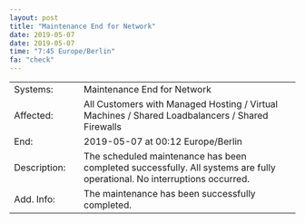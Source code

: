 ```yaml
---
layout: post
title: "Maintenance End for Network"
date: 2019-05-07
date: 2019-05-07
time: "7:45 Europe/Berlin"
fa: "check"
---
```


|                   |   |                                                                      |
|-------------------|---|----------------------------------------------------------------------|
| Systems:          |   | Maintenance End for Network|
| Affected:         |   | All Customers with Managed Hosting / Virtual Machines / Shared Loadbalancers / Shared Firewalls |
| End:              |   | 2019-05-07 at 00:12 Europe/Berlin |
| Description:      |   | The scheduled maintenance has been completed successfully. All systems are fully operational. No interruptions occurred. |
| Add. Info:  |   | The maintenance has been successfully completed. |